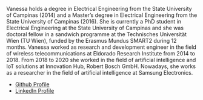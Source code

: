 Vanessa holds a degree in Electrical Engineering from the State University of Campinas (2014) and a Master’s degree in Electrical Engineering from the State University of Campinas (2016). She is currently a PhD student in Electrical Engineering at the State University of Campinas and she was doctoral fellow in a sandwich programme at the Technisches Universität Wien (TU Wien), funded by the Erasmus Mundus SMART2 during 12 months. Vanessa worked as research and development engineer in the field of wireless telecommunications at Eldorado Research Institute from 2014 to 2018. From 2018 to 2020 she worked in the field of artificial intelligence and IoT solutions at Innovation Hub, Robert Bosch GmbH. Nowadays, she works as a researcher in the field of artificial intelligence at Samsung Electronics. 

- [Github Profile](https://github.com/vanessaolivatto)
- [LinkedIn Profile](https://www.linkedin.com/in/brischi/)
